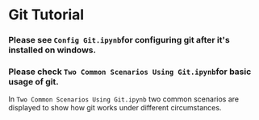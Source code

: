 # Git Tutorial


### Please see ```Config Git.ipynb```for configuring git after it's installed on windows.
### Please check ```Two Common Scenarios Using Git.ipynb```for basic usage of git.
In ```Two Common Scenarios Using Git.ipynb``` two common scenarios are displayed to show how git works under different circumstances.
